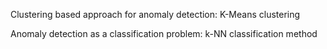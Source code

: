 Clustering based approach for anomaly detection: K-Means clustering

Anomaly detection as a classification problem: k-NN classification method
